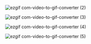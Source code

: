![ezgif com-video-to-gif-converter (2)](https://github.com/Jtog123/Platformer/assets/67664870/1155ef0f-f72e-440c-a192-952bf2f04f32)

![ezgif com-video-to-gif-converter (3)](https://github.com/Jtog123/Platformer/assets/67664870/33683601-4690-4757-ab53-cf2c6583f56e)

![ezgif com-video-to-gif-converter (4)](https://github.com/Jtog123/Platformer/assets/67664870/9ab34ea6-e3d0-4974-a6e2-9d45e4bfd1b6)

![ezgif com-video-to-gif-converter (5)](https://github.com/Jtog123/Platformer/assets/67664870/2132ca31-3e3d-465b-93b1-8c1d94f17b97)

